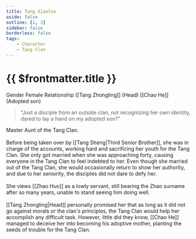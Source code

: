 ```yaml
---
title: Tang Xiaolou
aside: false
outline: [2, 3]
sidebar: false
borderless: false
tags:
    - Character
    - Tang Clan
---
```


# {{ $frontmatter.title }}

<ChTabs position="bottom">
    <ChTab title="Tang Xiaolou">
        <Ch
            src='/images/characters/aunt2/normal.webp' 
            position='right'/>
        <ChName nameZh='唐小樓' nameEn='Tang Xiao Lou' position='right' />
        <ChTable>
            <ChTr>
                <ChTd isTitle=true>
                    Gender
                </ChTd>
                <ChTd>
                    Female
                </ChTd>
            </ChTr>
            <ChTr>
                <ChTd isTitle=true position='center'>
                    Relationship
                </ChTd>
            </ChTr>
            <ChTr>
                <ChTd position='center'>
                    [[Tang Zhongling]] (Head)
                </ChTd>
            </ChTr>
            <ChTr>
                <ChTd position='center'>  
                    [[Chao He]] (Adopted son)
                </ChTd>
            </ChTr>
        </ChTable>
    </ChTab>
</ChTabs>

> "Just a disciple from an outside clan, not recognizing her own identity, dared to lay a hand on my adopted son?"

Master Aunt of the Tang Clan.
<br><br>
Before being taken over by [[Tang Sheng|Third Senior Brother]], she was in charge of the accounts, working hard and sacrificing her youth for the Tang Clan. She only got married when she was approaching forty, causing everyone in the Tang Clan to feel indebted to her. Even though she married out of the Tang Clan, she would occasionally return to show her authority, and due to her seniority, the disciples did not dare to defy her.
<br><br>
She views [[Zhao Huo]] as a lowly servant, still bearing the Zhao surname after so many years, unable to stand seeing him doing well.
<br><br>
[[Tang Zhongling|Head]] personally promised her that as long as it did not go against morals or the clan's principles, the Tang Clan would help her accomplish any difficult task. However, little did they know, [[Chao He]] managed to deceive her into becoming his adoptive mother, planting the seeds of trouble for the Tang Clan.